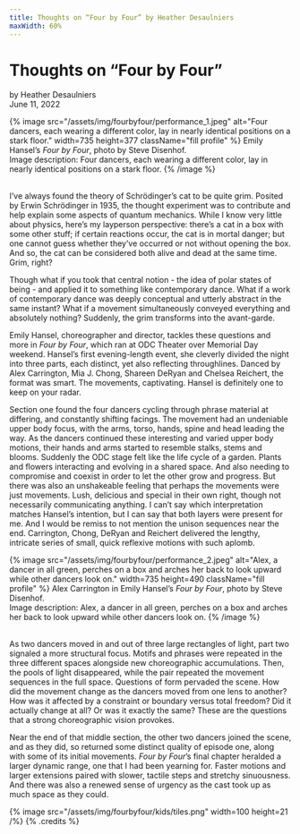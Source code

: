 ```yaml
---
title: Thoughts on “Four by Four” by Heather Desaulniers
maxWidth: 60%
---
```


# Thoughts on “Four by Four”

by Heather Desaulniers  
June 11, 2022

{% image
   src="/assets/img/fourbyfour/performance_1.jpeg"
   alt="Four dancers, each wearing a different color, lay in nearly identical positions on a stark floor." width=735
   height=377
   className="fill profile" %}
Emily Hansel’s _Four by Four_, photo by Steve Disenhof.  
Image description: Four dancers, each wearing a different color, lay in nearly identical positions on a stark floor.
{% /image %}

\
I’ve always found the theory of Schrödinger’s cat to be quite grim. Posited by Erwin Schrödinger in 1935, the thought experiment was to contribute and help explain some aspects of quantum mechanics. While I know very little about physics, here’s my layperson perspective: there’s a cat in a box with some other stuff; if certain reactions occur, the cat is in mortal danger; but one cannot guess whether they’ve occurred or not without opening the box. And so, the cat can be considered both alive and dead at the same time. Grim, right?

Though what if you took that central notion - the idea of polar states of being - and applied it to something like contemporary dance. What if a work of contemporary dance was deeply conceptual and utterly abstract in the same instant? What if a movement simultaneously conveyed everything and absolutely nothing? Suddenly, the grim transforms into the avant-garde.

Emily Hansel, choreographer and director, tackles these questions and more in _Four by Four_, which ran at ODC Theater over Memorial Day weekend. Hansel’s first evening-length event, she cleverly divided the night into three parts, each distinct, yet also reflecting throughlines. Danced by Alex Carrington, Mia J. Chong, Shareen DeRyan and Chelsea Reichert, the format was smart. The movements, captivating. Hansel is definitely one to keep on your radar.

Section one found the four dancers cycling through phrase material at differing, and constantly shifting facings. The movement had an undeniable upper body focus, with the arms, torso, hands, spine and head leading the way. As the dancers continued these interesting and varied upper body motions, their hands and arms started to resemble stalks, stems and blooms. Suddenly the ODC stage felt like the life cycle of a garden. Plants and flowers interacting and evolving in a shared space. And also needing to compromise and coexist in order to let the other grow and progress. But there was also an unshakeable feeling that perhaps the movements were just movements. Lush, delicious and special in their own right, though not necessarily communicating anything. I can’t say which interpretation matches Hansel’s intention, but I can say that both layers were present for me. And I would be remiss to not mention the unison sequences near the end. Carrington, Chong, DeRyan and Reichert delivered the lengthy, intricate series of small, quick reflexive motions with such aplomb.

{% image
   src="/assets/img/fourbyfour/performance_2.jpeg"
   alt="Alex, a dancer in all green, perches on a box and arches her back to look upward while other dancers look on."
   width=735
   height=490
   className="fill profile" %}
Alex Carrington in Emily Hansel’s _Four by Four_, photo by Steve Disenhof.  
Image description: Alex, a dancer in all green, perches on a box and arches her back to look upward while other dancers look on.
{% /image %}

\
As two dancers moved in and out of three large rectangles of light, part two signaled a more structural focus. Motifs and phrases were repeated in the three different spaces alongside new choreographic accumulations. Then, the pools of light disappeared, while the pair repeated the movement sequences in the full space. Questions of form pervaded the scene. How did the movement change as the dancers moved from one lens to another? How was it affected by a constraint or boundary versus total freedom? Did it actually change at all? Or was it exactly the same? These are the questions that a strong choreographic vision provokes.

Near the end of that middle section, the other two dancers joined the scene, and as they did, so returned some distinct quality of episode one, along with some of its initial movements. _Four by Four_’s final chapter heralded a larger dynamic range, one that I had been yearning for. Faster motions and larger extensions paired with slower, tactile steps and stretchy sinuousness. And there was also a renewed sense of urgency as the cast took up as much space as they could.

{% image src="/assets/img/fourbyfour/kids/tiles.png" width=100 height=21 /%} {% .credits %}
